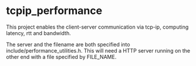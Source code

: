 # tcpip_performance
This project enables the client-server communication via tcp-ip, computing latency, rtt and bandwidth.

The server and the filename are both specified into include/performance_utilities.h.
This will need a HTTP server running on the other end with a file specified by FILE_NAME.
